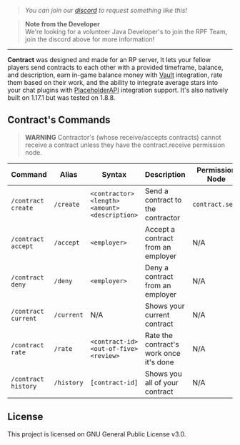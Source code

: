 > *You can join our [discord](https://discord.gg/yGkS3Dh) to request something like this!*

> **Note from the Developer**  
We're looking for a volunteer Java Developer's to join the RPF Team, join the discord above for more information!

---
**Contract** was designed and made for an RP server, It lets your fellow players send contracts to each other with a provided timeframe, balance, and description, earn in-game balance money with [Vault](https://www.spigotmc.org/resources/vault.34315/) integration, rate them based on their work, and the ability to integrate average stars into your chat plugins with [PlaceholderAPI](https://www.spigotmc.org/resources/placeholderapi.6245/) integration support. It's also natively built on 1.17.1 but was tested on 1.8.8.

## Contract's Commands
> **WARNING** Contractor's (whose receive/accepts contracts) cannot receive a contract unless they have the contract.receive permission node.


| Command | Alias | Syntax | Description | Permission Node |
| ------- | ----- | ------ | ----------- | --------------- |
| `/contract create` | `/create` | `<contractor> <length> <amount> <description>` | Send a contract to the contractor | `contract.send` |
| `/contract accept` | `/accept` | `<employer>` | Accept a contract from an employer | N/A |
| `/contract deny` | `/deny` | `<employer>` | Deny a contract from an employer | N/A |
| `/contract current` | `/current` | N/A | Shows your current contract | N/A |
| `/contract rate` | `/rate` | `<contract-id> <out-of-five> <review>` | Rate the contract's work once it's done | N/A |
| `/contract history` | `/history` | `[contract-id]` | Shows you all of your contract | N/A |

## **License**  
This project is licensed on GNU General Public License v3.0.
